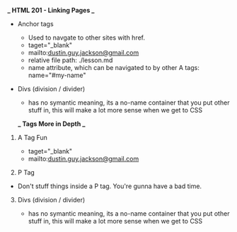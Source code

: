 **_ HTML 201 - Linking Pages _**

- Anchor tags
  - Used to navgate to other sites with href.
  - taget="\_blank"
  - mailto:dustin.guy.jackson@gmail.com
  - relative file path: ./lesson.md
  - name attribute, which can be navigated to by other A tags: name="#my-name"
- Divs (division / divider)

  - has no symantic meaning, its a no-name container that you put other stuff in, this will make a lot more sense when we get to CSS

  **_ Tags More in Depth _**

1. A Tag Fun

   - taget="\_blank"
   - mailto:dustin.guy.jackson@gmail.com

2. P Tag

- Don't stuff things inside a P tag. You're gunna have a bad time.

3. Divs (division / divider)

   - has no symantic meaning, its a no-name container that you put other stuff in, this will make a lot more sense when we get to CSS

